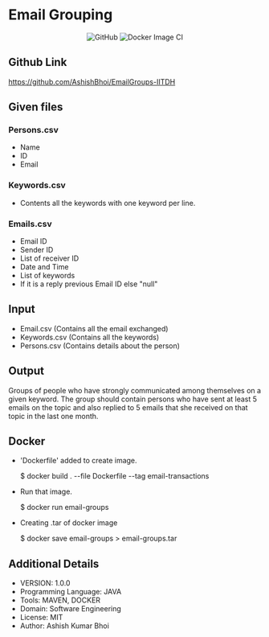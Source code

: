 # Email Grouping #

<div align="center">

![GitHub](https://img.shields.io/github/license/AshishBhoi/EmailGroups-IITDH)
![Docker Image CI](https://github.com/AshishBhoi/EmailGroups-IITDH/workflows/Docker%20Image%20CI/badge.svg)

</div>

## Github Link ##

https://github.com/AshishBhoi/EmailGroups-IITDH

## Given files ##

### Persons.csv ###

- Name
- ID
- Email

### Keywords.csv ###

- Contents all the keywords with one keyword per line.

### Emails.csv ###

- Email ID
- Sender ID
- List of receiver ID
- Date and Time
- List of keywords
- If it is a reply previous Email ID else "null"

## Input ##

- Email.csv (Contains all the email exchanged)
- Keywords.csv (Contains all the keywords)
- Persons.csv (Contains details about the person)

## Output ##

Groups of people who have strongly communicated among themselves on a given keyword.
The group should contain persons who have sent at least 5 emails on the topic and also replied to 5 emails that she received on that topic in the last one month.

## Docker ##

- 'Dockerfile' added to create image.

    $ docker build . --file Dockerfile --tag email-transactions
- Run that image.

    $ docker run email-groups
- Creating .tar of docker image

    $ docker save email-groups > email-groups.tar

## Additional Details ##

- VERSION: 1.0.0
- Programming Language: JAVA
- Tools: MAVEN, DOCKER
- Domain: Software Engineering
- License: MIT
- Author: Ashish Kumar Bhoi
